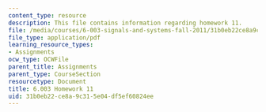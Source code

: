 ```yaml
---
content_type: resource
description: This file contains information regarding homework 11.
file: /media/courses/6-003-signals-and-systems-fall-2011/31b0eb22ce8a9c315e04df5ef60824ee_MIT6_003F11_hw11.pdf
file_type: application/pdf
learning_resource_types:
- Assignments
ocw_type: OCWFile
parent_title: Assignments
parent_type: CourseSection
resourcetype: Document
title: 6.003 Homework 11
uid: 31b0eb22-ce8a-9c31-5e04-df5ef60824ee
---
```

